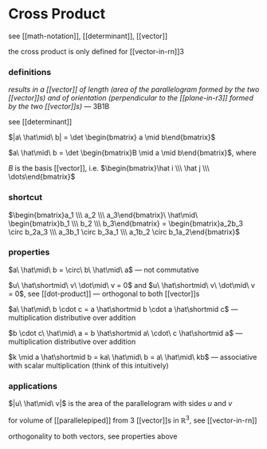 # Cross Product

see [[math-notation]], [[determinant]], [[vector]]

the cross product is only defined for [[vector-in-rn]]3

### definitions

_results in a [[vector]] of length (area of the parallelogram formed by the two [[vector]]s) and of orientation (perpendicular to the [[plane-in-r3]] formed by the two [[vector]]s)_ — 3B1B

see [[determinant]]

$|a\ \hat\mid\ b| = \det \begin{bmatrix} a \mid b\end{bmatrix}$

$a\ \hat\mid\ b = \det \begin{bmatrix}B \mid a \mid b\end{bmatrix}$, where

$B$ is the basis [[vector]], i.e. $\begin{bmatrix}\hat i \\\  \hat j  \\\  \dots\end{bmatrix}$

### shortcut

$\begin{bmatrix}a_1 \\\  a_2 \\\  a_3\end{bmatrix}\ \hat\mid\ \begin{bmatrix}b_1 \\\  b_2 \\\  b_3\end{bmatrix} = \begin{bmatrix}a_2b_3 \circ b_2a_3 \\\  a_3b_1 \circ b_3a_1 \\\  a_1b_2 \circ b_1a_2\end{bmatrix}$

### properties

$a\ \hat\mid\ b = \circ\ b\ \hat\mid\ a$ &mdash; not commutative

$u\ \hat\shortmid\ v\ \dot\mid\ v = 0$ and $u\ \hat\shortmid\ v\ \dot\mid\ v = 0$, see [[dot-product]] &mdash; orthogonal to both [[vector]]s

$a\ \hat\mid\ b \cdot c = a \hat\shortmid b \cdot a \hat\shortmid c$ &mdash; multiplication distributive over addition

$b \cdot c\ \hat\mid\ a = b \hat\shortmid a\ \cdot\ c \hat\shortmid a$ &mdash; multiplication distributive over addition

$k \mid a \hat\shortmid b = ka\ \hat\mid\ b = a\ \hat\mid\ kb$ &mdash; associative with scalar multiplication (think of this intuitively)

### applications

$|u\ \hat\mid\ v|$ is the area of the parallelogram with sides $u$ and $v$

for volume of [[parallelepiped]] from 3 [[vector]]s in $\mathbb R^3$, see [[vector-in-rn]]

orthogonality to both vectors, see properties above
